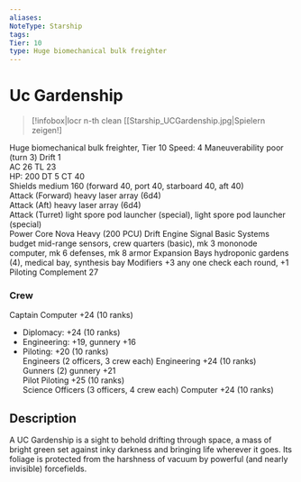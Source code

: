 ```yaml
---
aliases: 
NoteType: Starship
tags: 
Tier: 10
type: Huge biomechanical bulk freighter
---
```


# Uc Gardenship

> [!infobox|locr n-th clean
>  [[Starship_UCGardenship.jpg|Spielern zeigen!]
> 
Huge biomechanical bulk freighter, Tier 10 
Speed: 4
Maneuverability poor (turn 3)
Drift 1  
AC 26
TL 23  
HP: 200
DT 5
CT 40  
Shields medium 160 (forward 40, port 40, starboard 40, aft 40)  
Attack (Forward) heavy laser array (6d4)  
Attack (Aft) heavy laser array (6d4)  
Attack (Turret) light spore pod launcher (special), light spore pod launcher (special)  
Power Core Nova Heavy (200 PCU)
Drift Engine Signal Basic
Systems budget mid-range sensors, crew quarters (basic), mk 3 mononode computer, mk 6 defenses, mk 8 armor
Expansion Bays hydroponic gardens (4), medical bay, synthesis bay
Modifiers +3 any one check each round, +1 Piloting
Complement 27

### Crew

Captain Computer +24 (10 ranks)
  - Diplomacy: +24 (10 ranks)
  - Engineering: +19, gunnery +16
  - Piloting: +20 (10 ranks)  
Engineers (2 officers, 3 crew each) Engineering +24 (10 ranks)  
Gunners (2) gunnery +21  
Pilot Piloting +25 (10 ranks)  
Science Officers (3 officers, 4 crew each) Computer +24 (10 ranks)

## Description

A UC Gardenship is a sight to behold drifting through space, a mass of bright green set against inky darkness and bringing life wherever it goes. Its foliage is protected from the harshness of vacuum by powerful (and nearly invisible) forcefields.
